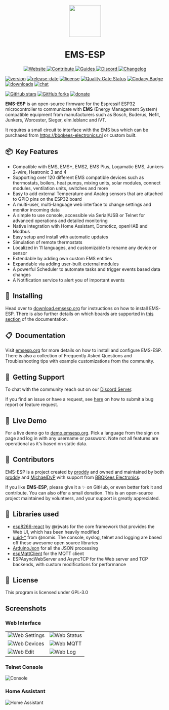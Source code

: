 <div align="center">
  <p align="center">
    <a href="#">
      <img src="https://raw.githubusercontent.com/emsesp/EMS-ESP32/dev/media/favicon/android-chrome-512x512.png" height="100px" />
    </a>
  </p>
</div>

<h1 align="center">EMS-ESP</h1>

<p align="center">
  <a href="https://emsesp.org">
    <img src="https://img.shields.io/badge/Website-0077b5?style=for-the-badge&logo=googlehome&logoColor=white" alt="Website" />
  </a>
  <a href="https://github.com/emsesp/EMS-ESP32/blob/dev/CONTRIBUTING.md">
    <img src="https://img.shields.io/badge/Contribute-ff4785?style=for-the-badge&logo=git&logoColor=white" alt="Contribute" />
  </a>
  <a href="https://docs.emsesp.org">
    <img src="https://img.shields.io/badge/Documentation-0077b5?style=for-the-badge&logo=googledocs&logoColor=white" alt="Guides" />
  </a>
  <a href="https://discord.gg/3J3GgnzpyT">
    <img src="https://img.shields.io/badge/Discord-7289da?style=for-the-badge&logo=discord&logoColor=white" alt="Discord" />
  </a>
  <a href="https://github.com/emsesp/EMS-ESP32/blob/main/CHANGELOG.md">
    <img src="https://img.shields.io/badge/Changelog-6c5ce7?style=for-the-badge&logo=git&logoColor=white" alt="Changelog" />
  </a>
</p>

[![version](https://img.shields.io/github/release/emsesp/EMS-ESP32.svg?label=Latest%20Release)](https://github.com/emsesp/EMS-ESP32/blob/main/CHANGELOG.md)
[![release-date](https://img.shields.io/github/release-date/emsesp/EMS-ESP32.svg?label=Released)](https://github.com/emsesp/EMS-ESP32/commits/main)
[![license](https://img.shields.io/github/license/emsesp/EMS-ESP32.svg)](LICENSE)
[![Quality Gate Status](https://sonarcloud.io/api/project_badges/measure?project=emsesp_EMS-ESP32&metric=alert_status)](https://sonarcloud.io/summary/new_code?id=emsesp_EMS-ESP32)
[![Codacy Badge](https://app.codacy.com/project/badge/Grade/9441142f49424ef891e8f5251866ee6b)](https://app.codacy.com/gh/emsesp/EMS-ESP32/dashboard?utm_source=gh&utm_medium=referral&utm_content=&utm_campaign=Badge_grade)
[![downloads](https://img.shields.io/github/downloads/emsesp/EMS-ESP32/total.svg)](https://github.com/emsesp/EMS-ESP32/releases)
[![chat](https://img.shields.io/discord/816637840644505620.svg?style=flat-square&color=blueviolet)](https://discord.gg/3J3GgnzpyT)

[![GitHub stars](https://img.shields.io/github/stars/emsesp/EMS-ESP32.svg?style=social&label=Star)](https://github.com/emsesp/EMS-ESP32/stargazers)
[![GitHub forks](https://img.shields.io/github/forks/emsesp/EMS-ESP32.svg?style=social&label=Fork)](https://github.com/emsesp/EMS-ES32P/network)
[![donate](https://img.shields.io/badge/donate-PayPal-blue.svg)](https://www.paypal.com/paypalme/prderbyshire/2)

**EMS-ESP** is an open-source firmware for the Espressif ESP32 microcontroller to communicate with **EMS** (Energy Management System) compatible equipment from manufacturers such as Bosch, Buderus, Nefit, Junkers, Worcester, Sieger, elm.leblanc and iVT.

It requires a small circuit to interface with the EMS bus which can be purchased from <https://bbqkees-electronics.nl> or custom built.

## 📦&nbsp; **Key Features**

- Compatible with EMS, EMS+, EMS2, EMS Plus, Logamatic EMS, Junkers 2-wire, Heatronic 3 and 4
- Supporting over 120 different EMS compatible devices such as thermostats, boilers, heat pumps, mixing units, solar modules, connect modules, ventilation units, switches and more
- Easy to add external Temperature and Analog sensors that are attached to GPIO pins on the ESP32 board
- A multi-user, multi-language web interface to change settings and monitor incoming data
- A simple to use console, accessible via Serial/USB or Telnet for advanced operations and detailed monitoring
- Native integration with Home Assistant, Domoticz, openHAB and Modbus
- Easy setup and install with automatic updates
- Simulation of remote thermostats
- Localized in 11 languages, and customizable to rename any device or sensor
- Extendable by adding own custom EMS entities
- Expandable via adding user-built external modules
- A powerful Scheduler to automate tasks and trigger events based data changes
- A Notification service to alert you of important events

## 🚀&nbsp; **Installing**

Head over to [download.emsesp.org](https://download.emsesp.org) for instructions on how to install EMS-ESP. There is also further details on which boards are supported in [this section](https://docs.emsesp.org/Getting-Started/#first-time-install) of the documentation.

## 📋&nbsp; **Documentation**

Visit [emsesp.org](https://docs.emsesp.org) for more details on how to install and configure EMS-ESP. There is also a collection of Frequently Asked Questions and Troubleshooting tips with example customizations from the community.

## 💬&nbsp; **Getting Support**

To chat with the community reach out on our [Discord Server](https://discord.gg/3J3GgnzpyT).

If you find an issue or have a request, see [here](https://docs.emsesp.org/Support/) on how to submit a bug report or feature request.

## 🎥&nbsp; **Live Demo**

For a live demo go to [demo.emsesp.org](https://demo.emsesp.org). Pick a language from the sign on page and log in with any username or password. Note not all features are operational as it's based on static data.

## 💖&nbsp; **Contributors**

EMS-ESP is a project created by [proddy](https://github.com/proddy) and owned and maintained by both [proddy](https://github.com/proddy) and [MichaelDvP](https://github.com/MichaelDvP) with support from [BBQKees Electronics](https://bbqkees-electronics.nl).

If you like **EMS-ESP**, please give it a ✨ on GitHub, or even better fork it and contribute. You can also offer a small donation. This is an open-source project maintained by volunteers, and your support is greatly appreciated.

## 📢&nbsp; **Libraries used**

- [esp8266-react](https://github.com/rjwats/esp8266-react) by @rjwats for the core framework that provides the Web UI, which has been heavily modified
- [uuid-\*](https://github.com/nomis/mcu-uuid-console) from @nomis. The console, syslog, telnet and logging are based off these awesome open source libraries
- [ArduinoJson](https://github.com/bblanchon/ArduinoJson) for all the JSON processing
- [espMqttClient](https://github.com/bertmelis/espMqttClient) for the MQTT client
- ESPAsyncWebServer and AsyncTCP for the Web server and TCP backends, with custom modifications for performance

## 📜&nbsp; **License**

This program is licensed under GPL-3.0

## **Screenshots**

### Web Interface

|                                    |                                  |
| ---------------------------------- | -------------------------------- |
| ![Web Settings](media/web_settings.png) | ![Web Status](media/web_status.png) |
| ![Web Devices](media/web_devices.png)  | ![Web MQTT](media/web_mqtt.png)   |
| ![Web Edit](media/web_edit.png)     | ![Web Log](media/web_log.png)    |

### Telnet Console

![Console](media/console0.png)

### Home Assistant

![Home Assistant](media/ha_lovelace.png)
